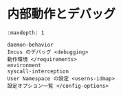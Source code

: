# 内部動作とデバッグ

```{toctree}
:maxdepth: 1

daemon-behavior
Incus のデバッグ <debugging>
動作環境 </requirements>
environment
syscall-interception
User Namespace の設定 <userns-idmap>
設定オプション一覧 </config-options>
```
